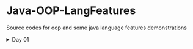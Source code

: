 # Java-OOP-LangFeatures
Source codes for oop and some java language features demonstrations

<details>
  <summary>Day 01</summary>
  - Object ဆောက်ပုံဆောက်နည်း
  - Constructor အကြောင်း
  - Access modifires အကြောင်း
  - Package တွအကြောင်းနဲ့ 
  - Variables တွေအကြောင်းကို ဆွေးနွေးဖြစ်ခဲ့ပါတယ်။
</details>

